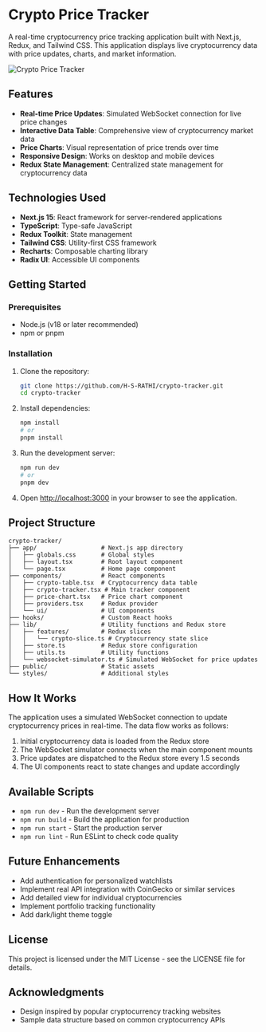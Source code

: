 # Crypto Price Tracker

A real-time cryptocurrency price tracking application built with Next.js, Redux, and Tailwind CSS. This application displays live cryptocurrency data with price updates, charts, and market information.

![Crypto Price Tracker](https://via.placeholder.com/800x400?text=Crypto+Price+Tracker)

## Features

- **Real-time Price Updates**: Simulated WebSocket connection for live price changes
- **Interactive Data Table**: Comprehensive view of cryptocurrency market data
- **Price Charts**: Visual representation of price trends over time
- **Responsive Design**: Works on desktop and mobile devices
- **Redux State Management**: Centralized state management for cryptocurrency data

## Technologies Used

- **Next.js 15**: React framework for server-rendered applications
- **TypeScript**: Type-safe JavaScript
- **Redux Toolkit**: State management
- **Tailwind CSS**: Utility-first CSS framework
- **Recharts**: Composable charting library
- **Radix UI**: Accessible UI components

## Getting Started

### Prerequisites

- Node.js (v18 or later recommended)
- npm or pnpm

### Installation

1. Clone the repository:
   ```bash
   git clone https://github.com/H-S-RATHI/crypto-tracker.git
   cd crypto-tracker
   ```

2. Install dependencies:
   ```bash
   npm install
   # or
   pnpm install
   ```

3. Run the development server:
   ```bash
   npm run dev
   # or
   pnpm dev
   ```

4. Open [http://localhost:3000](http://localhost:3000) in your browser to see the application.

## Project Structure

```
crypto-tracker/
├── app/                  # Next.js app directory
│   ├── globals.css       # Global styles
│   ├── layout.tsx        # Root layout component
│   └── page.tsx          # Home page component
├── components/           # React components
│   ├── crypto-table.tsx  # Cryptocurrency data table
│   ├── crypto-tracker.tsx # Main tracker component
│   ├── price-chart.tsx   # Price chart component
│   ├── providers.tsx     # Redux provider
│   └── ui/               # UI components
├── hooks/                # Custom React hooks
├── lib/                  # Utility functions and Redux store
│   ├── features/         # Redux slices
│   │   └── crypto-slice.ts # Cryptocurrency state slice
│   ├── store.ts          # Redux store configuration
│   ├── utils.ts          # Utility functions
│   └── websocket-simulator.ts # Simulated WebSocket for price updates
├── public/               # Static assets
└── styles/               # Additional styles
```

## How It Works

The application uses a simulated WebSocket connection to update cryptocurrency prices in real-time. The data flow works as follows:

1. Initial cryptocurrency data is loaded from the Redux store
2. The WebSocket simulator connects when the main component mounts
3. Price updates are dispatched to the Redux store every 1.5 seconds
4. The UI components react to state changes and update accordingly

## Available Scripts

- `npm run dev` - Run the development server
- `npm run build` - Build the application for production
- `npm run start` - Start the production server
- `npm run lint` - Run ESLint to check code quality

## Future Enhancements

- Add authentication for personalized watchlists
- Implement real API integration with CoinGecko or similar services
- Add detailed view for individual cryptocurrencies
- Implement portfolio tracking functionality
- Add dark/light theme toggle

## License

This project is licensed under the MIT License - see the LICENSE file for details.

## Acknowledgments

- Design inspired by popular cryptocurrency tracking websites
- Sample data structure based on common cryptocurrency APIs